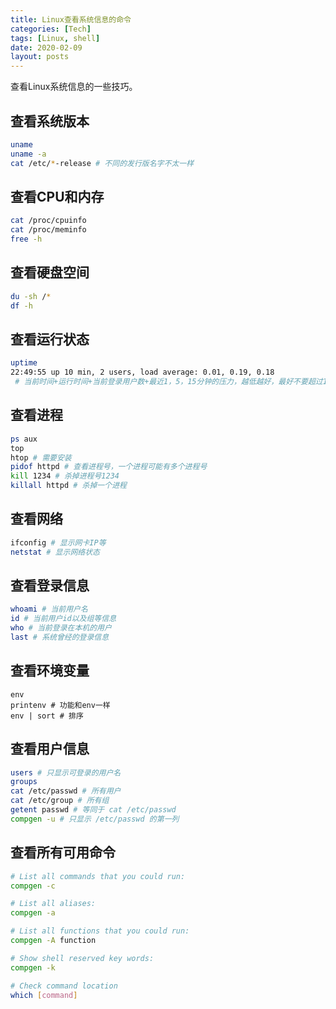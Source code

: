 ```yaml
---
title: Linux查看系统信息的命令
categories: [Tech]
tags: [Linux, shell]
date: 2020-02-09
layout: posts
---
```


查看Linux系统信息的一些技巧。

<!-- more -->

## 查看系统版本

```sh
uname
uname -a
cat /etc/*-release # 不同的发行版名字不太一样
```

## 查看CPU和内存

```sh
cat /proc/cpuinfo
cat /proc/meminfo
free -h
```

## 查看硬盘空间

```sh
du -sh /*
df -h
```

## 查看运行状态

```sh
uptime
22:49:55 up 10 min, 2 users, load average: 0.01, 0.19, 0.18
 # 当前时间+运行时间+当前登录用户数+最近1，5，15分钟的压力，越低越好，最好不要超过1
```

## 查看进程

```sh
ps aux
top
htop # 需要安装
pidof httpd # 查看进程号，一个进程可能有多个进程号
kill 1234 # 杀掉进程号1234
killall httpd # 杀掉一个进程
```

## 查看网络

```sh
ifconfig # 显示网卡IP等
netstat # 显示网络状态
```

## 查看登录信息

```sh
whoami # 当前用户名
id # 当前用户id以及组等信息
who # 当前登录在本机的用户
last # 系统曾经的登录信息
```

## 查看环境变量

```
env
printenv # 功能和env一样
env | sort # 排序
```

## 查看用户信息

```sh
users # 只显示可登录的用户名
groups
cat /etc/passwd # 所有用户
cat /etc/group # 所有组
getent passwd # 等同于 cat /etc/passwd
compgen -u # 只显示 /etc/passwd 的第一列
```

## 查看所有可用命令

```sh
# List all commands that you could run:
compgen -c

# List all aliases:
compgen -a

# List all functions that you could run:
compgen -A function

# Show shell reserved key words:
compgen -k

# Check command location
which [command]
```


